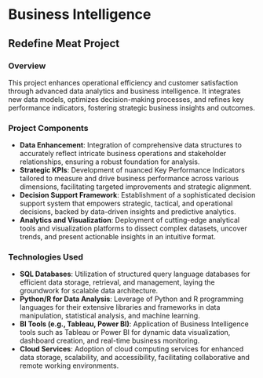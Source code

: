 # Business Intelligence

## Redefine Meat Project
### Overview
This project enhances operational efficiency and customer satisfaction through advanced data analytics and business intelligence. It integrates new data models, optimizes decision-making processes, and refines key performance indicators, fostering strategic business insights and outcomes.

### Project Components
- **Data Enhancement**: Integration of comprehensive data structures to accurately reflect intricate business operations and stakeholder relationships, ensuring a robust foundation for analysis.
- **Strategic KPIs**: Development of nuanced Key Performance Indicators tailored to measure and drive business performance across various dimensions, facilitating targeted improvements and strategic alignment.
- **Decision Support Framework**: Establishment of a sophisticated decision support system that empowers strategic, tactical, and operational decisions, backed by data-driven insights and predictive analytics.
- **Analytics and Visualization**: Deployment of cutting-edge analytical tools and visualization platforms to dissect complex datasets, uncover trends, and present actionable insights in an intuitive format.

### Technologies Used
- **SQL Databases**: Utilization of structured query language databases for efficient data storage, retrieval, and management, laying the groundwork for scalable data architecture.
- **Python/R for Data Analysis**: Leverage of Python and R programming languages for their extensive libraries and frameworks in data manipulation, statistical analysis, and machine learning.
- **BI Tools (e.g., Tableau, Power BI)**: Application of Business Intelligence tools such as Tableau or Power BI for dynamic data visualization, dashboard creation, and real-time business monitoring.
- **Cloud Services**: Adoption of cloud computing services for enhanced data storage, scalability, and accessibility, facilitating collaborative and remote working environments.


